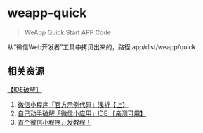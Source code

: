 # weapp-quick

> WeApp Quick Start APP Code

从“微信Web开发者”工具中拷贝出来的，路径 app/dist/weapp/quick

相关资源
---

[【IDE破解】](https://github.com/gavinkwoe/weapp-ide-crack)

1. [微信小程序「官方示例代码」浅析【上】](https://zhuanlan.zhihu.com/p/22574282?refer=phodal)
2. [自己动手破解「微信小应用」IDE 【亲测可用】](https://zhuanlan.zhihu.com/p/22575648?refer=phodal)
3. [首个微信小程序开发教程！](http://gold.xitu.io/entry/57e34d6bd2030900691e9ad7)


